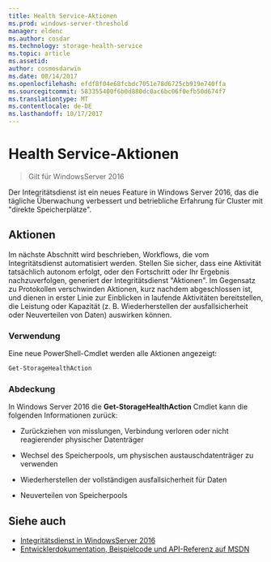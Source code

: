 ```yaml
---
title: Health Service-Aktionen
ms.prod: windows-server-threshold
manager: eldenc
ms.author: cosdar
ms.technology: storage-health-service
ms.topic: article
ms.assetid: 
author: cosmosdarwin
ms.date: 08/14/2017
ms.openlocfilehash: efdf8f04e68fcbdc7051e78d6725cb919e740ffa
ms.sourcegitcommit: 583355400f6b0d880dc0ac6bc06f0efb50d674f7
ms.translationtype: MT
ms.contentlocale: de-DE
ms.lasthandoff: 10/17/2017
---
```

# <a name="health-service-actions"></a>Health Service-Aktionen

> Gilt für WindowsServer 2016

Der Integritätsdienst ist ein neues Feature in Windows Server 2016, das die tägliche Überwachung verbessert und betriebliche Erfahrung für Cluster mit "direkte Speicherplätze".

## <a name="actions"></a>Aktionen  

Im nächste Abschnitt wird beschrieben, Workflows, die vom Integritätsdienst automatisiert werden. Stellen Sie sicher, dass eine Aktivität tatsächlich autonom erfolgt, oder den Fortschritt oder Ihr Ergebnis nachzuverfolgen, generiert der Integritätsdienst "Aktionen". Im Gegensatz zu Protokollen verschwinden Aktionen, kurz nachdem abgeschlossen ist, und dienen in erster Linie zur Einblicken in laufende Aktivitäten bereitstellen, die Leistung oder Kapazität (z. B. Wiederherstellen der ausfallsicherheit oder Neuverteilen von Daten) auswirken können.  

### <a name="usage"></a>Verwendung  

Eine neue PowerShell-Cmdlet werden alle Aktionen angezeigt:  

```PowerShell
Get-StorageHealthAction  
```

### <a name="coverage"></a>Abdeckung  

In Windows Server 2016 die **Get-StorageHealthAction** Cmdlet kann die folgenden Informationen zurück:  

-   Zurückziehen von misslungen, Verbindung verloren oder nicht reagierender physischer Datenträger  

-   Wechsel des Speicherpools, um physischen austauschdatenträger zu verwenden  

-   Wiederherstellen der vollständigen ausfallsicherheit für Daten  

-   Neuverteilen von Speicherpools  

## <a name="see-also"></a>Siehe auch

- [Integritätsdienst in WindowsServer 2016](health-service-overview.md)
- [Entwicklerdokumentation, Beispielcode und API-Referenz auf MSDN](https://msdn.microsoft.com/windowshealthservice)
